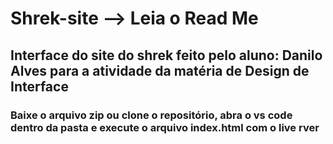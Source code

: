 # Shrek-site --> Leia o Read Me
## Interface do site do shrek  feito pelo aluno: Danilo Alves para a atividade da matéria de Design de Interface 
### Baixe o arquivo zip ou clone o repositório, abra o vs code dentro da pasta e execute o arquivo index.html com o live rver 
